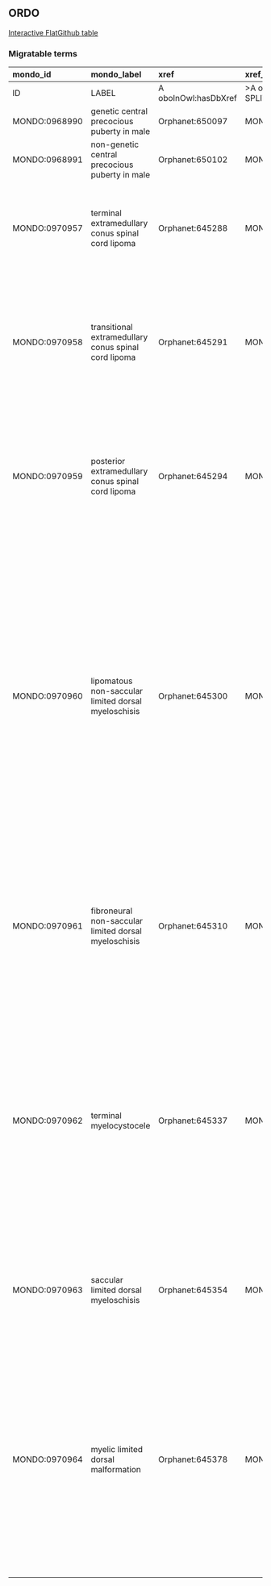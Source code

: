 ## ORDO
[Interactive FlatGithub table](https://flatgithub.com/monarch-initiative/mondo-ingest?filename=src/ontology/slurp/ordo.tsv)

### Migratable terms
| mondo_id      | mondo_label                                          | xref                 | xref_source                | original_label                                       | definition                                                                                                                                                                                                                                                                                                                                                                                                                                                                             | parents                                                 | subset                |
|:--------------|:-----------------------------------------------------|:---------------------|:---------------------------|:-----------------------------------------------------|:---------------------------------------------------------------------------------------------------------------------------------------------------------------------------------------------------------------------------------------------------------------------------------------------------------------------------------------------------------------------------------------------------------------------------------------------------------------------------------------|:--------------------------------------------------------|:----------------------|
| ID            | LABEL                                                | A oboInOwl:hasDbXref | >A oboInOwl:source SPLIT=| |                                                      | A IAO:0000115                                                                                                                                                                                                                                                                                                                                                                                                                                                                          | SC %                                                    |                       |
| MONDO:0968990 | genetic central precocious puberty in male           | Orphanet:650097      | MONDO:equivalentTo         | Genetic central precocious puberty in male           |                                                                                                                                                                                                                                                                                                                                                                                                                                                                                        | MONDO:8000031|MONDO:0958356                             | subtype of a disorder |
| MONDO:0968991 | non-genetic central precocious puberty in male       | Orphanet:650102      | MONDO:equivalentTo         | Non-genetic central precocious puberty in male       |                                                                                                                                                                                                                                                                                                                                                                                                                                                                                        | MONDO:0958356|MONDO:8000031                             | subtype of a disorder |
| MONDO:0970957 | terminal extramedullary conus spinal cord lipoma     | Orphanet:645288      | MONDO:equivalentTo         | Terminal extramedullary conus spinal cord lipoma     | A rare form of extramedullary conus region spinal cord lipoma characterized by its location, extending from the poorly delineated tip of the conus.                                                                                                                                                                                                                                                                                                                                    | MONDO:0968987|MONDO:8000031                             | subtype of a disorder |
| MONDO:0970958 | transitional extramedullary conus spinal cord lipoma | Orphanet:645291      | MONDO:equivalentTo         | Transitional extramedullary conus spinal cord lipoma | A rare form of extramedullary conus region spinal cord lipoma characterized by a location at the posterior surface of the conus and its tip. i.e-"transitional" between posterior and terminal conus region spinal cord lipoma.                                                                                                                                                                                                                                                        | MONDO:0968987|MONDO:8000031                             | subtype of a disorder |
| MONDO:0970959 | posterior extramedullary conus spinal cord lipoma    | Orphanet:645294      | MONDO:equivalentTo         | Posterior extramedullary conus spinal cord lipoma    | A rare form of conus region spinal cord lipoma characterized by its location where the interface between the lipoma and the spinal cord is strictcly above the level of the tip of the conus. The tip of the conus is readily delineated.                                                                                                                                                                                                                                              | MONDO:0968987|MONDO:8000031                             | subtype of a disorder |
| MONDO:0970960 | lipomatous non-saccular limited dorsal myeloschisis  | Orphanet:645300      | MONDO:equivalentTo         | Lipomatous non-saccular limited dorsal myeloschisis  | A rare non-saccular limited dorsal myeloschisis histologically characterized by skin tissue with a jagged depression of squamous epithelium continued to subcutaneous mature adipose tissue with loose connective tissue. GFAP-immunopositive glial cells are embedded in the subcutaneous lipoma. The extradural and intradural stalk have cord-like fibrocollagenous tissue containing adipose tissue, peripheral nerve fibers, clusters of melanocytes, and skeletal muscle fibers. | MONDO:0968989|MONDO:8000031                             | subtype of a disorder |
| MONDO:0970961 | fibroneural non-saccular limited dorsal myeloschisis | Orphanet:645310      | MONDO:equivalentTo         | Fibroneural non-saccular limited dorsal myeloschisis | A rare non-saccular limited dorsal myeloschisis, in which the stalk histology is characterized by skin tissue with dermo-epidermal epithelium in continuity with a subcutaneous fibrocollagenous tract containing various ectopic tissues.                                                                                                                                                                                                                                             | MONDO:8000031|MONDO:0968989                             | subtype of a disorder |
| MONDO:0970962 | terminal myelocystocele                              | Orphanet:645337      | MONDO:equivalentTo         | Terminal myelocystocele                              | A rare closed spinal dysraphism characterized by a myelocystocele at the termination of the spinal cord. It may be an isolated anomaly or be associated with other defects, including sacral agenesis, anorectal and genitourinary anomalies. The conus is not identifiable. The myelocystocele sac may have a significant lipomatous component (terminal lipomyelocystocele).                                                                                                         | MONDO:0968988|MONDO:8000034|MONDO:8000030|MONDO:0017077 | disorder              |
| MONDO:0970963 | saccular limited dorsal myeloschisis                 | Orphanet:645354      | MONDO:equivalentTo         | Saccular limited dorsal myeloschisis                 | A rare form of limited dorsal myeloschisis (LDM), characterized by the stalk attached to the apex of a fully epithelialized meningocele. Chiari II malformation is not present.                                                                                                                                                                                                                                                                                                        | MONDO:0968988|MONDO:8000034|MONDO:8000030               | disorder              |
| MONDO:0970964 | myelic limited dorsal malformation                   | Orphanet:645378      | MONDO:equivalentTo         | Myelic limited dorsal malformation                   | A rare intermediate form of open dysraphism between myelomeningocele and saccular limited dorsal myeloschisis without fulfilling the characteristics of one of these two diagnosis, characterized by stretched neurulated spinal cord attached at the dome of a sac. Partial cerebral signs of open dysraphism can be observed and the meningocele is usually poorly epithelialized.                                                                                                   | MONDO:0968988|MONDO:8000034|MONDO:8000030               | disorder              |